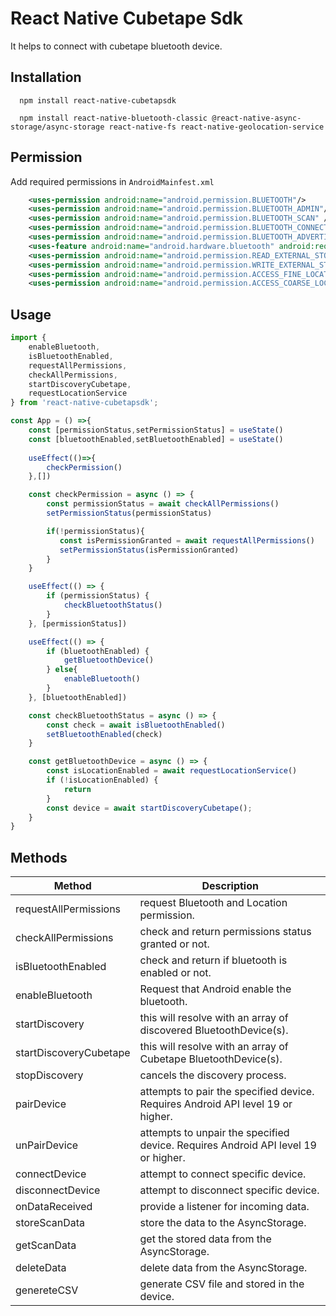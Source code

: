 
# React Native Cubetape Sdk

It helps to connect with cubetape bluetooth device.


## Installation

```
  npm install react-native-cubetapsdk
```

```
  npm install react-native-bluetooth-classic @react-native-async-storage/async-storage react-native-fs react-native-geolocation-service
```

## Permission

Add required permissions in `AndroidMainfest.xml`

```xml
    <uses-permission android:name="android.permission.BLUETOOTH"/>
    <uses-permission android:name="android.permission.BLUETOOTH_ADMIN"/>
    <uses-permission android:name="android.permission.BLUETOOTH_SCAN" />
    <uses-permission android:name="android.permission.BLUETOOTH_CONNECT" />
    <uses-permission android:name="android.permission.BLUETOOTH_ADVERTISE" />
    <uses-feature android:name="android.hardware.bluetooth" android:required="true"/>
    <uses-permission android:name="android.permission.READ_EXTERNAL_STORAGE" />
    <uses-permission android:name="android.permission.WRITE_EXTERNAL_STORAGE" />
    <uses-permission android:name="android.permission.ACCESS_FINE_LOCATION" />
    <uses-permission android:name="android.permission.ACCESS_COARSE_LOCATION"/>
```

## Usage

```javascript
import { 
    enableBluetooth, 
    isBluetoothEnabled, 
    requestAllPermissions,
    checkAllPermissions, 
    startDiscoveryCubetape, 
    requestLocationService
} from 'react-native-cubetapsdk';

const App = () =>{ 
    const [permissionStatus,setPermissionStatus] = useState()
    const [bluetoothEnabled,setBluetoothEnabled] = useState()
    
    useEffect(()=>{
        checkPermission()
    },[])

    const checkPermission = async () => {
        const permissionStatus = await checkAllPermissions()
        setPermissionStatus(permissionStatus)

        if(!permissionStatus){
           const isPermissionGranted = await requestAllPermissions()
           setPermissionStatus(isPermissionGranted)
        }
    }

    useEffect(() => {
        if (permissionStatus) {
            checkBluetoothStatus()      
        }
    }, [permissionStatus])

    useEffect(() => {
        if (bluetoothEnabled) {
            getBluetoothDevice()
        } else{
            enableBluetooth()
        }
    }, [bluetoothEnabled])

    const checkBluetoothStatus = async () => {
        const check = await isBluetoothEnabled()
        setBluetoothEnabled(check)
    }

    const getBluetoothDevice = async () => {
        const isLocationEnabled = await requestLocationService()
        if (!isLocationEnabled) {
            return
        }
        const device = await startDiscoveryCubetape();
    }
}
```


## Methods

| Method                 |Description                                                                                                                 |
|----------------------- |----------------------------------------------------------------------------------------------------------------------------|
| requestAllPermissions  | request Bluetooth and Location permission.                                                                                 |
| checkAllPermissions    | check and return permissions status granted or not.                                                                       |
| isBluetoothEnabled     | check and return if bluetooth is enabled or not.                                                                           |
| enableBluetooth        | Request that Android enable the bluetooth.                                                                                 |
| startDiscovery         | this will resolve with an array of discovered BluetoothDevice(s).                                                          |
| startDiscoveryCubetape | this will resolve with an array of Cubetape BluetoothDevice(s).                                                            |
| stopDiscovery          | cancels the discovery process.                                                                                             |
| pairDevice             | attempts to pair the specified device. Requires Android API level 19 or higher.                                            |
| unPairDevice           | attempts to unpair the specified device. Requires Android API level 19 or higher.                                          |
| connectDevice          | attempt to connect specific device.                                                                                        |
| disconnectDevice       | attempt to disconnect specific device.                                                                                     |
| onDataReceived         | provide a listener for incoming data.                                                                                      |
| storeScanData          | store the data to the AsyncStorage.                                                                                        |
| getScanData            | get the stored data from the AsyncStorage.                                                                                 |
| deleteData             | delete data from the AsyncStorage.                                                                                         |
| genereteCSV            | generate CSV file and stored in the device.                                                                                |
